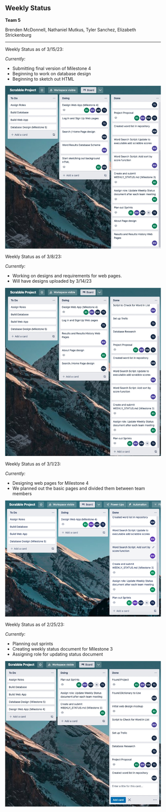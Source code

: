## Weekly Status
**Team 5**

Brenden McDonnell, Nathaniel Mutkus, Tyler Sanchez, Elizabeth Strickenburg
______________

Weekly Status as of 3/15/23:

*Currently:*
- Submitting final version of Milestone 4
- Beginning to work on database design
- Beginning to sketch out HTML

<img src="images/Weekly_Update_3_15.jpg">

Weekly Status as of 3/8/23:

*Currently:*
- Working on designs and requirements for web pages.
- Will have designs uploaded by 3/14/23

<img src="images/WeeklyStatus3.7.23.jpg">

Weekly Status as of 3/1/23:

*Currently:*
- Designing web pages for Milestone 4
- We planned out the basic pages and divided them between team members

<img src="images/Weekly_Status_2023-03-01.png">

Weekly Status as of 2/25/23: 

*Currently:*
- Planning out sprints
- Creating weekly status document for Milestone 3
- Assigning role for updating status document

<img src="images/Trello_2_25_23.jpg">